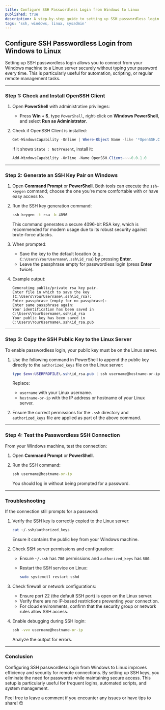```yaml
---
title: Configure SSH Passwordless Login from Windows to Linux
published: true
description: A step-by-step guide to setting up SSH passwordless login from a Windows machine to a Linux server for seamless and secure connectivity.
tags: 'ssh, windows, linux, sysadmin'
---
```


## **Configure SSH Passwordless Login from Windows to Linux**

Setting up SSH passwordless login allows you to connect from your Windows machine to a Linux server securely without typing your password every time. This is particularly useful for automation, scripting, or regular remote management tasks.

---

### **Step 1: Check and Install OpenSSH Client**

1. Open **PowerShell** with administrative privileges:
   - Press **Win + S**, type `PowerShell`, right-click on **Windows PowerShell**, and select **Run as Administrator**.

2. Check if OpenSSH Client is installed:

   ```powershell
   Get-WindowsCapability -Online | Where-Object Name -like '*OpenSSH.Client*'
   ```

   If it shows `State : NotPresent`, install it:

   ```powershell
   Add-WindowsCapability -Online -Name OpenSSH.Client~~~~0.0.1.0
   ```

---

### **Step 2: Generate an SSH Key Pair on Windows**

1. Open **Command Prompt** or **PowerShell**. Both tools can execute the `ssh-keygen` command; choose the one you're more comfortable with or have easy access to.
2. Run the SSH key generation command:

   ```cmd
   ssh-keygen -t rsa -b 4096
   ```

   This command generates a secure 4096-bit RSA key, which is recommended for modern usage due to its robust security against brute-force attacks.
3. When prompted:
   - Save the key to the default location (e.g., `C:\Users\YourUsername\.ssh\id_rsa`) by pressing **Enter**.
   - Leave the passphrase empty for passwordless login (press **Enter** twice).

4. Example output:

   ```plaintext
   Generating public/private rsa key pair.
   Enter file in which to save the key (C:\Users\YourUsername\.ssh\id_rsa):
   Enter passphrase (empty for no passphrase):
   Enter same passphrase again:
   Your identification has been saved in C:\Users\YourUsername\.ssh\id_rsa
   Your public key has been saved in C:\Users\YourUsername\.ssh\id_rsa.pub
   ```

---

### **Step 3: Copy the SSH Public Key to the Linux Server**

To enable passwordless login, your public key must be on the Linux server.

1. Use the following command in PowerShell to append the public key directly to the `authorized_keys` file on the Linux server:

   ```powershell
   type $env:USERPROFILE\.ssh\id_rsa.pub | ssh username@hostname-or-ip "mkdir -p .ssh && chmod 700 .ssh && cat >> .ssh/authorized_keys && chmod 600 .ssh/authorized_keys"
   ```

   Replace:
   - `username` with your Linux username.
   - `hostname-or-ip` with the IP address or hostname of your Linux server.

2. Ensure the correct permissions for the `.ssh` directory and `authorized_keys` file are applied as part of the above command.

---

### **Step 4: Test the Passwordless SSH Connection**

From your Windows machine, test the connection:

1. Open **Command Prompt** or **PowerShell**.
2. Run the SSH command:

   ```cmd
   ssh username@hostname-or-ip
   ```

   You should log in without being prompted for a password.

---

### **Troubleshooting**

If the connection still prompts for a password:

1. Verify the SSH key is correctly copied to the Linux server:

   ```bash
   cat ~/.ssh/authorized_keys
   ```

   Ensure it contains the public key from your Windows machine.

2. Check SSH server permissions and configuration:
   - Ensure `~/.ssh` has `700` permissions and `authorized_keys` has `600`.
   - Restart the SSH service on Linux:

     ```bash
     sudo systemctl restart sshd
     ```

3. Check firewall or network configurations:
   - Ensure port 22 (the default SSH port) is open on the Linux server.
   - Verify there are no IP-based restrictions preventing your connection.
   - For cloud environments, confirm that the security group or network rules allow SSH access.

4. Enable debugging during SSH login:

   ```cmd
   ssh -vvv username@hostname-or-ip
   ```

   Analyze the output for errors.

---

### **Conclusion**

Configuring SSH passwordless login from Windows to Linux improves efficiency and security for remote connections. By setting up SSH keys, you eliminate the need for passwords while maintaining secure access. This setup is particularly useful for frequent logins, automated scripts, and system management.

Feel free to leave a comment if you encounter any issues or have tips to share! 😊
